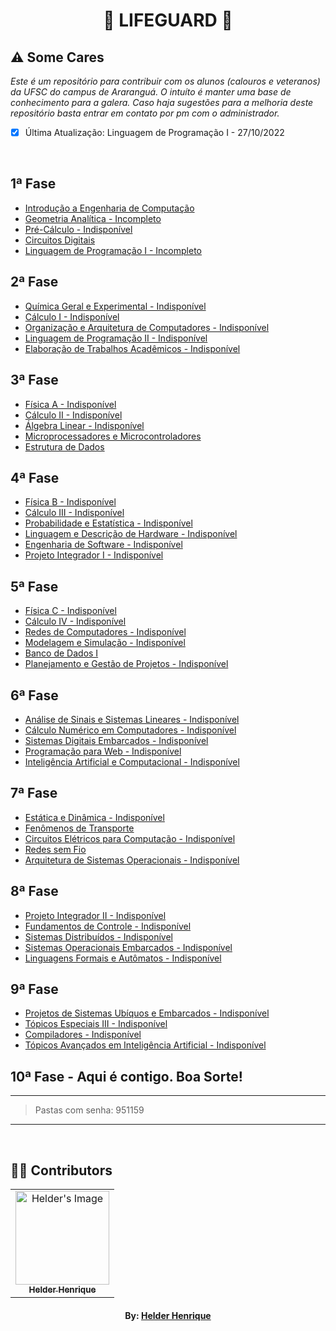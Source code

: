 <h1 align="center">🙏 LIFEGUARD 🙏</h1>

## ⚠️ Some Cares
*_Este é um repositório para contribuir com os alunos (calouros e veteranos) da UFSC do campus de Araranguá. O intuíto é manter uma base de conhecimento para a galera. Caso haja sugestões para a melhoria deste repositório basta entrar em contato por pm com o administrador._*

- [X] Última Atualização: Linguagem de Programação I - 27/10/2022

<br>

## 1ª Fase

- [Introdução a Engenharia de Computação](https://github.com/theHprogrammer/Introduction_to_Computer_Engineering)
- [Geometria Analítica - Incompleto](github.com/theHprogrammer/Analytical_Geometry)
- [Pré-Cálculo - Indisponível](#)
- [Circuitos Digitais](https://github.com/theHprogrammer/Digital_Circuits)
- [Linguagem de Programação I - Incompleto](https://github.com/theHprogrammer/Programming_Language_1)

## 2ª Fase

- [Química Geral e Experimental - Indisponível](#)
- [Cálculo I - Indisponível](#)
- [Organização e Arquitetura de Computadores - Indisponível](#)
- [Linguagem de Programação II - Indisponível](#)
- [Elaboração de Trabalhos Acadêmicos - Indisponível](#)

## 3ª Fase

- [Física A - Indisponível](#)
- [Cálculo II - Indisponível](#)
- [Álgebra Linear - Indisponível](#)
- [Microprocessadores e Microcontroladores](https://github.com/theHprogrammer/Microprocessors_and_Microcontrollers)
- [Estrutura de Dados](https://github.com/theHprogrammer/Data_Structures)

## 4ª Fase

- [Física B - Indisponível](#)
- [Cálculo III - Indisponível](#)
- [Probabilidade e Estatística - Indisponível](#)
- [Linguagem e Descrição de Hardware - Indisponível](#)
- [Engenharia de Software - Indisponível](#)
- [Projeto Integrador I - Indisponível](#)

## 5ª Fase

- [Física C - Indisponível](#)
- [Cálculo IV - Indisponível](#)
- [Redes de Computadores - Indisponível](#)
- [Modelagem e Simulação - Indisponível](#)
- [Banco de Dados I](https://github.com/theHprogrammer/Database)
- [Planejamento e Gestão de Projetos - Indisponível](#)

## 6ª Fase

- [Análise de Sinais e Sistemas Lineares - Indisponível](#)
- [Cálculo Numérico em Computadores - Indisponível](#)
- [Sistemas Digitais Embarcados - Indisponível](#)
- [Programação para Web - Indisponível](#)
- [Inteligência Artificial e Computacional - Indisponível](#)

## 7ª Fase

- [Estática e Dinâmica - Indisponível](#)
- [Fenômenos de Transporte](https://github.com/theHprogrammer/Transport_Phenomena)
- [Circuitos Elétricos para Computação - Indisponível](#)
- [Redes sem Fio](https://github.com/theHprogrammer/Wireless_Networks)
- [Arquitetura de Sistemas Operacionais - Indisponível](#)

## 8ª Fase

- [Projeto Integrador II - Indisponível](#)
- [Fundamentos de Controle - Indisponível](#)
- [Sistemas Distribuídos - Indisponível](#)
- [Sistemas Operacionais Embarcados - Indisponível](#)
- [Linguagens Formais e Autômatos - Indisponível](#)

## 9ª Fase

- [Projetos de Sistemas Ubíquos e Embarcados - Indisponível](#)
- [Tópicos Especiais III - Indisponível](#)
- [Compiladores - Indisponível](#)
- [Tópicos Avançados em Inteligência Artificial - Indisponível](#)

## 10ª Fase - Aqui é contigo. Boa Sorte!

---

> Pastas com senha: 951159

---

<br>

## 👨‍💻 Contributors

<table align="center">
    <tr>
        <td align="center">
            <a href="https://github.com/helderhsilva">
                <img src="https://avatars.githubusercontent.com/u/79870881?v=4" width="150px;" alt="Helder's Image" />
                <br />
                <sub><b>Helder Henrique</b></sub>
            </a>
        </td>
    </tr>     
</table>
<h4 align="center">
   By: <a href="https://www.linkedin.com/in/helderhsilva/" target="_blank"> Helder Henrique </a>
   <br>
</h4>
  
<!--

**Here are some ideas to get you started:**

🙋‍♀️ A short introduction - what is your organization all about?
🌈 Contribution guidelines - how can the community get involved?
👩‍💻 Useful resources - where can the community find your docs? Is there anything else the community should know?
🍿 Fun facts - what does your team eat for breakfast?
🧙 Remember, you can do mighty things with the power of [Markdown](https://docs.github.com/github/writing-on-github/getting-started-with-writing-and-formatting-on-github/basic-writing-and-formatting-syntax)
-->
